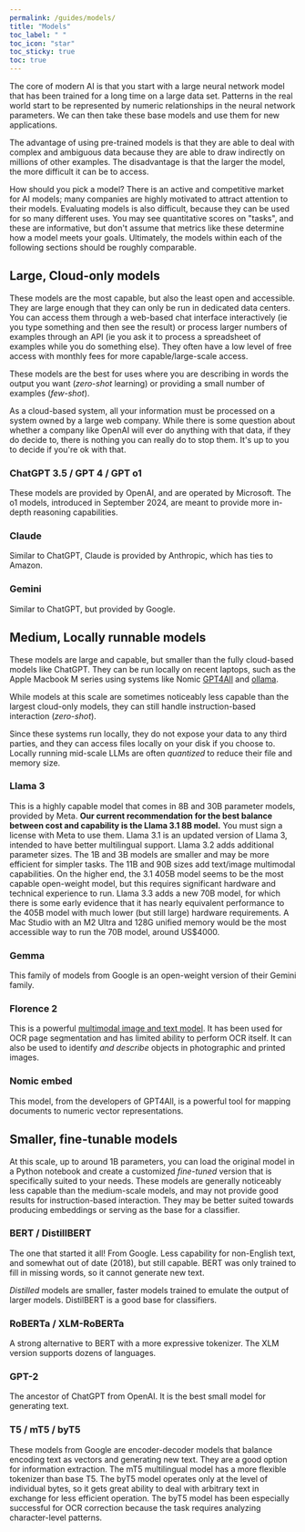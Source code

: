 ```yaml
---
permalink: /guides/models/
title: "Models"
toc_label: " "
toc_icon: "star"
toc_sticky: true
toc: true
---
```


The core of modern AI is that you start with a large neural network model that has been trained for a long time on a large data set. Patterns in the real world start to be represented by numeric relationships in the neural network parameters. We can then take these base models and use them for new applications.

The advantage of using pre-trained models is that they are able to deal with complex and ambiguous data because they are able to draw indirectly on millions of other examples. The disadvantage is that the larger the model, the more difficult it can be to access. 

How should you pick a model? There is an active and competitive market for AI models; many companies are highly motivated to attract attention to their models. Evaluating models is also difficult, because they can be used for so many different uses. You may see quantitative scores on "tasks", and these are informative, but don't assume that metrics like these determine how a model meets your goals. Ultimately, the models within each of the following sections should be roughly comparable.

## Large, Cloud-only models

These models are the most capable, but also the least open and accessible. They are large enough that they can only be run in dedicated data centers.
You can access them through a web-based chat interface interactively (ie you type something and then see the result) or process larger numbers of examples through an API (ie you ask it to process a spreadsheet of examples while you do something else).
They often have a low level of free access with monthly fees for more capable/large-scale access.

These models are the best for uses where you are describing in words the output you want (*zero-shot* learning) or providing a small number of examples (*few-shot*).

As a cloud-based system, all your information must be processed on a system owned by a large web company. While there is some question about whether a company like OpenAI will ever do anything with that data, if they do decide to, there is nothing you can really do to stop them. It's up to you to decide if you're ok with that.

### ChatGPT 3.5 / GPT 4 / GPT o1

These models are provided by OpenAI, and are operated by Microsoft. The o1 models, introduced in September 2024, are meant to provide more in-depth reasoning capabilities.

### Claude

Similar to ChatGPT, Claude is provided by Anthropic, which has ties to Amazon.

### Gemini

Similar to ChatGPT, but provided by Google.

## Medium, Locally runnable models

These models are large and capable, but smaller than the fully cloud-based models like ChatGPT. They can be run locally on recent laptops, such as the Apple Macbook M series using systems like Nomic [GPT4All](https://www.nomic.ai/gpt4all) and [ollama](https://ollama.com/).

While models at this scale are sometimes noticeably less capable than the largest cloud-only models, they can still handle instruction-based interaction (*zero-shot*).

Since these systems run locally, they do not expose your data to any third parties, and they can access files locally on your disk if you choose to.
Locally running mid-scale LLMs are often *quantized* to reduce their file and memory size.

### Llama 3

This is a highly capable model that comes in 8B and 30B parameter models, provided by Meta. <b>Our current recommendation for the best balance between cost and capability is the Llama 3.1 8B model.</b> You must sign a license with Meta to use them. Llama 3.1 is an updated version of Llama 3, intended to have better multilingual support. Llama 3.2 adds additional parameter sizes. The 1B and 3B models are smaller and may be more efficient for simpler tasks. The 11B and 90B sizes add text/image multimodal capabilities. On the higher end, the 3.1 405B model seems to be the most capable open-weight model, but this requires significant hardware and technical experience to run. Llama 3.3 adds a new 70B model, for which there is some early evidence that it has nearly equivalent performance to the 405B model with much lower (but still large) hardware requirements. A Mac Studio with an M2 Ultra and 128G unified memory would be the most accessible way to run the 70B model, around US$4000.

### Gemma

This family of models from Google is an open-weight version of their Gemini family.

### Florence 2

This is a powerful [multimodal image and text model](https://huggingface.co/microsoft/Florence-2-large/blob/main/sample_inference.ipynb). It has been used for OCR page segmentation and has limited ability to perform OCR itself. It can also be used to identify *and describe* objects in photographic and printed images.

### Nomic embed

This model, from the developers of GPT4All, is a powerful tool for mapping documents to numeric vector representations.

## Smaller, fine-tunable models

At this scale, up to around 1B parameters, you can load the original model in a Python notebook and create a customized *fine-tuned* version that is specifically suited to your needs.
These models are generally noticeably less capable than the medium-scale models, and may not provide good results for instruction-based interaction.
They may be better suited towards producing embeddings or serving as the base for a classifier.

### BERT / DistillBERT

The one that started it all! From Google. Less capability for non-English text, and somewhat out of date (2018), but still capable. BERT was only trained to fill in missing words, so it cannot generate new text.

*Distilled* models are smaller, faster models trained to emulate the output of larger models. DistilBERT is a good base for classifiers.

### RoBERTa / XLM-RoBERTa

A strong alternative to BERT with a more expressive tokenizer. The XLM version supports dozens of languages.

### GPT-2

The ancestor of ChatGPT from OpenAI. It is the best small model for generating text.

### T5 / mT5 / byT5

These models from Google are encoder-decoder models that balance encoding text as vectors and generating new text. They are a good option for information extraction. The mT5 multilingual model has a more flexible tokenizer than base T5. The byT5 model operates only at the level of individual bytes, so it gets great ability to deal with arbitrary text in exchange for less efficient operation. The byT5 model has been especially successful for OCR correction because the task requires analyzing character-level patterns. 


